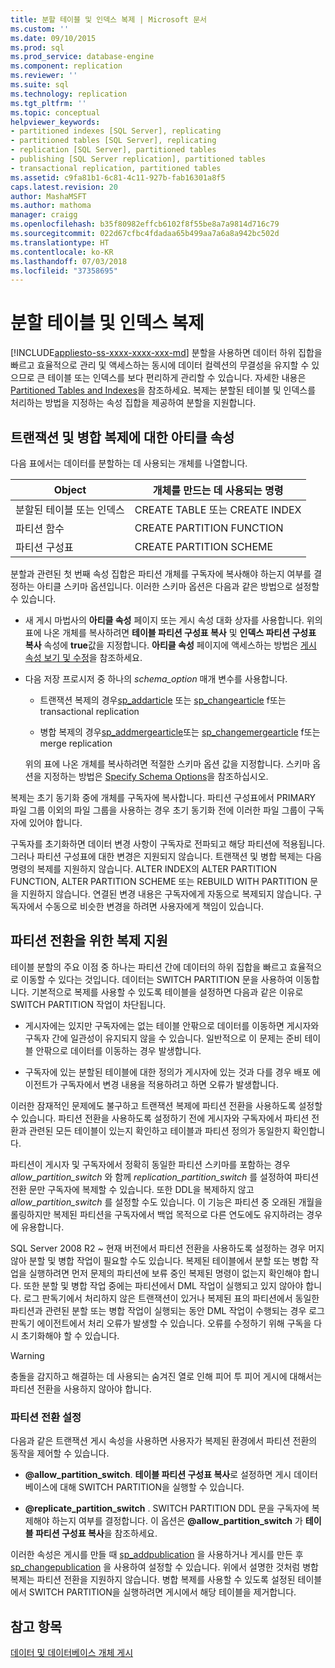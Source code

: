 ```yaml
---
title: 분할 테이블 및 인덱스 복제 | Microsoft 문서
ms.custom: ''
ms.date: 09/10/2015
ms.prod: sql
ms.prod_service: database-engine
ms.component: replication
ms.reviewer: ''
ms.suite: sql
ms.technology: replication
ms.tgt_pltfrm: ''
ms.topic: conceptual
helpviewer_keywords:
- partitioned indexes [SQL Server], replicating
- partitioned tables [SQL Server], replicating
- replication [SQL Server], partitioned tables
- publishing [SQL Server replication], partitioned tables
- transactional replication, partitioned tables
ms.assetid: c9fa81b1-6c81-4c11-927b-fab16301a8f5
caps.latest.revision: 20
author: MashaMSFT
ms.author: mathoma
manager: craigg
ms.openlocfilehash: b35f80982effcb6102f8f55be8a7a9814d716c79
ms.sourcegitcommit: 022d67cfbc4fdadaa65b499aa7a6a8a942bc502d
ms.translationtype: HT
ms.contentlocale: ko-KR
ms.lasthandoff: 07/03/2018
ms.locfileid: "37358695"
---
```

# <a name="replicate-partitioned-tables-and-indexes"></a>분할 테이블 및 인덱스 복제
[!INCLUDE[appliesto-ss-xxxx-xxxx-xxx-md](../../../includes/appliesto-ss-xxxx-xxxx-xxx-md.md)]
  분할을 사용하면 데이터 하위 집합을 빠르고 효율적으로 관리 및 액세스하는 동시에 데이터 컬렉션의 무결성을 유지할 수 있으므로 큰 테이블 또는 인덱스를 보다 편리하게 관리할 수 있습니다. 자세한 내용은 [Partitioned Tables and Indexes](../../../relational-databases/partitions/partitioned-tables-and-indexes.md)을 참조하세요. 복제는 분할된 테이블 및 인덱스를 처리하는 방법을 지정하는 속성 집합을 제공하여 분할을 지원합니다.  
  
## <a name="article-properties-for-transactional-and-merge-replication"></a>트랜잭션 및 병합 복제에 대한 아티클 속성  
 다음 표에서는 데이터를 분할하는 데 사용되는 개체를 나열합니다.  
  
|Object|개체를 만드는 데 사용되는 명령|  
|------------|----------------------|  
|분할된 테이블 또는 인덱스|CREATE TABLE 또는 CREATE INDEX|  
|파티션 함수|CREATE PARTITION FUNCTION|  
|파티션 구성표|CREATE PARTITION SCHEME|  
  
 분할과 관련된 첫 번째 속성 집합은 파티션 개체를 구독자에 복사해야 하는지 여부를 결정하는 아티클 스키마 옵션입니다. 이러한 스키마 옵션은 다음과 같은 방법으로 설정할 수 있습니다.  
  
-   새 게시 마법사의 **아티클 속성** 페이지 또는 게시 속성 대화 상자를 사용합니다. 위의 표에 나온 개체를 복사하려면 **테이블 파티션 구성표 복사** 및 **인덱스 파티션 구성표 복사** 속성에 **true**값을 지정합니다. **아티클 속성** 페이지에 액세스하는 방법은 [게시 속성 보기 및 수정](../../../relational-databases/replication/publish/view-and-modify-publication-properties.md)을 참조하세요.  
  
-   다음 저장 프로시저 중 하나의 *schema_option* 매개 변수를 사용합니다.  
  
    -   트랜잭션 복제의 경우[sp_addarticle](../../../relational-databases/system-stored-procedures/sp-addarticle-transact-sql.md) 또는 [sp_changearticle](../../../relational-databases/system-stored-procedures/sp-changearticle-transact-sql.md) f또는 transactional replication  
  
    -   병합 복제의 경우[sp_addmergearticle](../../../relational-databases/system-stored-procedures/sp-addmergearticle-transact-sql.md)또는 [sp_changemergearticle](../../../relational-databases/system-stored-procedures/sp-changemergearticle-transact-sql.md) f또는 merge replication  
  
     위의 표에 나온 개체를 복사하려면 적절한 스키마 옵션 값을 지정합니다. 스키마 옵션을 지정하는 방법은 [Specify Schema Options](../../../relational-databases/replication/publish/specify-schema-options.md)을 참조하십시오.  
  
 복제는 초기 동기화 중에 개체를 구독자에 복사합니다. 파티션 구성표에서 PRIMARY 파일 그룹 이외의 파일 그룹을 사용하는 경우 초기 동기화 전에 이러한 파일 그룹이 구독자에 있어야 합니다.  
  
 구독자를 초기화하면 데이터 변경 사항이 구독자로 전파되고 해당 파티션에 적용됩니다. 그러나 파티션 구성표에 대한 변경은 지원되지 않습니다. 트랜잭션 및 병합 복제는 다음 명령의 복제를 지원하지 않습니다. ALTER INDEX의 ALTER PARTITION FUNCTION, ALTER PARTITION SCHEME 또는 REBUILD WITH PARTITION 문을 지원하지 않습니다. 연결된 변경 내용은 구독자에게 자동으로 복제되지 않습니다. 구독자에서 수동으로 비슷한 변경을 하려면 사용자에게 책임이 있습니다.  
  
## <a name="replication-support-for-partition-switching"></a>파티션 전환을 위한 복제 지원  
 테이블 분할의 주요 이점 중 하나는 파티션 간에 데이터의 하위 집합을 빠르고 효율적으로 이동할 수 있다는 것입니다. 데이터는 SWITCH PARTITION 문을 사용하여 이동합니다. 기본적으로 복제를 사용할 수 있도록 테이블을 설정하면 다음과 같은 이유로 SWITCH PARTITION 작업이 차단됩니다.  
  
-   게시자에는 있지만 구독자에는 없는 테이블 안팎으로 데이터를 이동하면 게시자와 구독자 간에 일관성이 유지되지 않을 수 있습니다. 일반적으로 이 문제는 준비 테이블 안팎으로 데이터를 이동하는 경우 발생합니다.  
  
-   구독자에 있는 분할된 테이블에 대한 정의가 게시자에 있는 것과 다를 경우 배포 에이전트가 구독자에서 변경 내용을 적용하려고 하면 오류가 발생합니다.  
  
 이러한 잠재적인 문제에도 불구하고 트랜잭션 복제에 파티션 전환을 사용하도록 설정할 수 있습니다. 파티션 전환을 사용하도록 설정하기 전에 게시자와 구독자에서 파티션 전환과 관련된 모든 테이블이 있는지 확인하고 테이블과 파티션 정의가 동일한지 확인합니다.  
  
 파티션이 게시자 및 구독자에서 정확히 동일한 파티션 스키마를 포함하는 경우 *allow_partition_switch* 와 함께 *replication_partition_switch* 를 설정하여 파티션 전환 문만 구독자에 복제할 수 있습니다. 또한 DDL을 복제하지 않고 *allow_partition_switch* 를 설정할 수도 있습니다. 이 기능은 파티션 중 오래된 개월을 롤링하지만 복제된 파티션을 구독자에서 백업 목적으로 다른 연도에도 유지하려는 경우에 유용합니다.  
  
 SQL Server 2008 R2 ~ 현재 버전에서 파티션 전환을 사용하도록 설정하는 경우 머지않아 분할 및 병합 작업이 필요할 수도 있습니다. 복제된 테이블에서 분할 또는 병합 작업을 실행하려면 먼저 문제의 파티션에 보류 중인 복제된 명령이 없는지 확인해야 합니다. 또한 분할 및 병합 작업 중에는 파티션에서 DML 작업이 실행되고 있지 않아야 합니다. 로그 판독기에서 처리하지 않은 트랜잭션이 있거나 복제된 표의 파티션에서 동일한 파티션과 관련된 분할 또는 병합 작업이 실행되는 동안 DML 작업이 수행되는 경우 로그 판독기 에이전트에서 처리 오류가 발생할 수 있습니다. 오류를 수정하기 위해 구독을 다시 초기화해야 할 수 있습니다.  
  
> [!WARNING]  
>  충돌을 감지하고 해결하는 데 사용되는 숨겨진 열로 인해 피어 투 피어 게시에 대해서는 파티션 전환을 사용하지 않아야 합니다.  
  
### <a name="enabling-partition-switching"></a>파티션 전환 설정  
 다음과 같은 트랜잭션 게시 속성을 사용하면 사용자가 복제된 환경에서 파티션 전환의 동작을 제어할 수 있습니다.  
  
-   **@allow_partition_switch**. **테이블 파티션 구성표 복사**로 설정하면 게시 데이터베이스에 대해 SWITCH PARTITION을 실행할 수 있습니다.  
  
-   **@replicate_partition_switch** . SWITCH PARTITION DDL 문을 구독자에 복제해야 하는지 여부를 결정합니다. 이 옵션은 **@allow_partition_switch** 가 **테이블 파티션 구성표 복사**을 참조하세요.  
  
 이러한 속성은 게시를 만들 때 [sp_addpublication](../../../relational-databases/system-stored-procedures/sp-addpublication-transact-sql.md) 을 사용하거나 게시를 만든 후 [sp_changepublication](../../../relational-databases/system-stored-procedures/sp-changepublication-transact-sql.md) 을 사용하여 설정할 수 있습니다. 위에서 설명한 것처럼 병합 복제는 파티션 전환을 지원하지 않습니다. 병합 복제를 사용할 수 있도록 설정된 테이블에서 SWITCH PARTITION을 실행하려면 게시에서 해당 테이블을 제거합니다.  
  
## <a name="see-also"></a>참고 항목  
 [데이터 및 데이터베이스 개체 게시](../../../relational-databases/replication/publish/publish-data-and-database-objects.md)  
  
  
